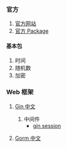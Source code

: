 ### 官方

1. [官方网站](https://go.dev/)
2. [官方 Package](https://pkg.go.dev/)

#### 基本包

1. 时间
2. 随机数
3. 加密

### Web 框架

1. [Gin 中文](https://gin-gonic.com/zh-cn/docs/)

   1. 中间件
      - [gin session](https://github.com/gin-contrib/sessions)

2. [Gorm 中文](https://gorm.io/zh_CN/docs/index.html)
